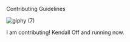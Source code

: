 Contributing Guidelines 


![giphy (7)](https://user-images.githubusercontent.com/105749662/169419920-13be1c7c-27aa-42f2-b9f1-3cfc2bdafa80.gif)


I am contributing! Kendall Off and running now.
